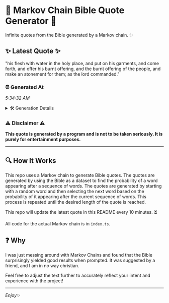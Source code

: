 # 📖 Markov Chain Bible Quote Generator 📖

Infinite quotes from the Bible generated by a Markov chain. ✨

## ✨ Latest Quote ✨
"his flesh with water in the holy place, and put on his garments, and come forth, and offer his burnt offering, and the burnt offering of the people, and make an atonement for them; as the lord commanded."

### ⏰ Generated At
*5:34:32 AM*

<details>
    <summary>🛠️ Generation Details</summary>
    <p>
        <strong>🌱 Seed:</strong> his<br>
        <strong>🔄 Iterations:</strong> 37<br>
        <strong>📜 Context History:</strong><br>[ his ]: flesh<br>[ his, flesh ]: with<br>[ his, flesh, with ]: water<br>[ his, flesh, with, water ]: in<br>[ his, flesh, with, water, in ]: the<br>[ his, flesh, with, water, in, the ]: holy<br>[ flesh, with, water, in, the, holy ]: place,<br>[ with, water, in, the, holy, place, ]: and<br>[ water, in, the, holy, place,, and ]: put<br>[ in, the, holy, place,, and, put ]: on<br>[ the, holy, place,, and, put, on ]: his<br>[ holy, place,, and, put, on, his ]: garments,<br>[ place,, and, put, on, his, garments, ]: and<br>[ and, put, on, his, garments,, and ]: come<br>[ put, on, his, garments,, and, come ]: forth,<br>[ on, his, garments,, and, come, forth, ]: and<br>[ his, garments,, and, come, forth,, and ]: offer<br>[ garments,, and, come, forth,, and, offer ]: his<br>[ and, come, forth,, and, offer, his ]: burnt<br>[ come, forth,, and, offer, his, burnt ]: offering,<br>[ forth,, and, offer, his, burnt, offering, ]: and<br>[ and, offer, his, burnt, offering,, and ]: the<br>[ offer, his, burnt, offering,, and, the ]: burnt<br>[ his, burnt, offering,, and, the, burnt ]: offering<br>[ burnt, offering,, and, the, burnt, offering ]: of<br>[ offering,, and, the, burnt, offering, of ]: the<br>[ and, the, burnt, offering, of, the ]: people,<br>[ the, burnt, offering, of, the, people, ]: and<br>[ burnt, offering, of, the, people,, and ]: make<br>[ offering, of, the, people,, and, make ]: an<br>[ of, the, people,, and, make, an ]: atonement<br>[ the, people,, and, make, an, atonement ]: for<br>[ people,, and, make, an, atonement, for ]: them;<br>[ and, make, an, atonement, for, them; ]: as<br>[ make, an, atonement, for, them;, as ]: the<br>[ an, atonement, for, them;, as, the ]: lord<br>[ atonement, for, them;, as, the, lord ]: commanded.<br>
    </p>
</details>

### ⚠️ Disclaimer ⚠️
**This quote is generated by a program and is not to be taken seriously. It is purely for entertainment purposes.**

---

## 🔍 How It Works

This repo uses a Markov chain to generate Bible quotes. The quotes are generated by using the Bible as a dataset to find the probability of a word appearing after a sequence of words. The quotes are generated by starting with a random word and then selecting the next word based on the probability of it appearing after the current sequence of words. This process is repeated until the desired length of the quote is reached.

This repo will update the latest quote in this README every 10 minutes. ⏳

All code for the actual Markov chain is in `index.ts`.

## ❓ Why

I was just messing around with Markov Chains and found that the Bible surprisingly yielded good results when prompted. 
It was suggested by a friend, and I am in no way christian.

Feel free to adjust the text further to accurately reflect your intent and experience with the project!

---

*Enjoy*✨
